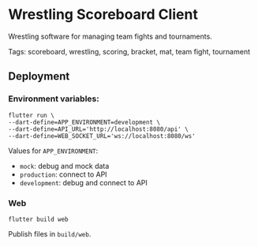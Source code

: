 # Wrestling Scoreboard Client

Wrestling software for managing team fights and tournaments.

Tags: scoreboard, wrestling, scoring, bracket, mat, team fight, tournament

## Deployment

### Environment variables:

```shell
flutter run \
--dart-define=APP_ENVIRONMENT=development \
--dart-define=API_URL='http://localhost:8080/api' \
--dart-define=WEB_SOCKET_URL='ws://localhost:8080/ws'
```

Values for `APP_ENVIRONMENT`:
- `mock`: debug and mock data
- `production`: connect to API
- `development`: debug and connect to API

### Web

```shell
flutter build web
```

Publish files in `build/web`.
